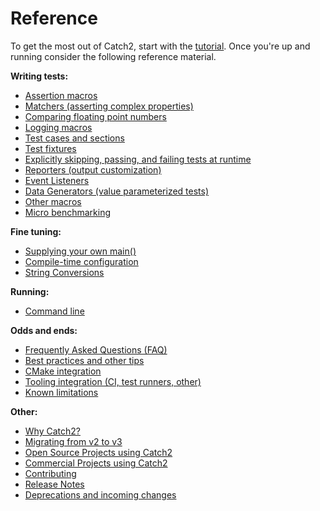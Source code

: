 <a id="top"></a>

# Reference

To get the most out of Catch2, start with the [tutorial](tutorial.md#top).
Once you're up and running consider the following reference material.

**Writing tests:**

* [Assertion macros](assertions.md#top)
* [Matchers (asserting complex properties)](matchers.md#top)
* [Comparing floating point numbers](comparing-floating-point-numbers.md#top)
* [Logging macros](logging.md#top)
* [Test cases and sections](test-cases-and-sections.md#top)
* [Test fixtures](test-fixtures.md#top)
* [Explicitly skipping, passing, and failing tests at runtime](skipping-passing-failing.md#top)
* [Reporters (output customization)](reporters.md#top)
* [Event Listeners](event-listeners.md#top)
* [Data Generators (value parameterized tests)](generators.md#top)
* [Other macros](other-macros.md#top)
* [Micro benchmarking](benchmarks.md#top)

**Fine tuning:**

* [Supplying your own main()](own-main.md#top)
* [Compile-time configuration](configuration.md#top)
* [String Conversions](tostring.md#top)

**Running:**

* [Command line](command-line.md#top)

**Odds and ends:**

* [Frequently Asked Questions (FAQ)](faq.md#top)
* [Best practices and other tips](usage-tips.md#top)
* [CMake integration](cmake-integration.md#top)
* [Tooling integration (CI, test runners, other)](ci-and-misc.md#top)
* [Known limitations](limitations.md#top)

**Other:**

* [Why Catch2?](why-catch.md#top)
* [Migrating from v2 to v3](migrate-v2-to-v3.md#top)
* [Open Source Projects using Catch2](opensource-users.md#top)
* [Commercial Projects using Catch2](commercial-users.md#top)
* [Contributing](contributing.md#top)
* [Release Notes](release-notes.md#top)
* [Deprecations and incoming changes](deprecations.md#top)
